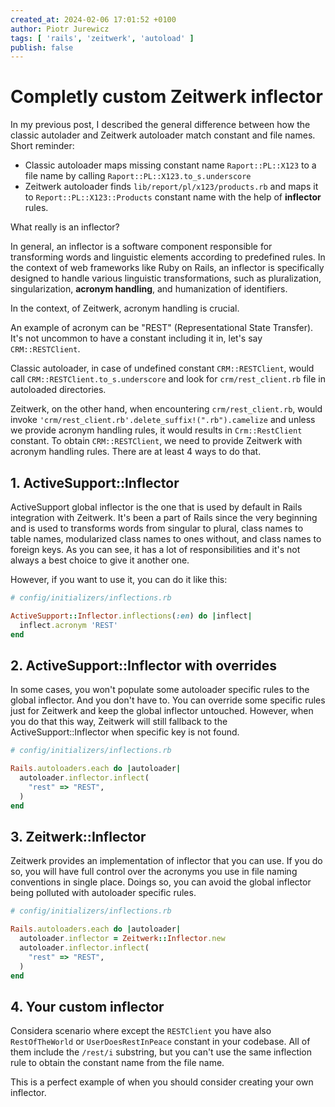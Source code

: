```yaml
---
created_at: 2024-02-06 17:01:52 +0100
author: Piotr Jurewicz
tags: [ 'rails', 'zeitwerk', 'autoload' ]
publish: false
---
```


# Completly custom Zeitwerk inflector

In my previous post, I described the general difference between how the classic autolader and Zeitwerk autoloader match
constant and file names. Short reminder:

- Classic autoloader maps missing constant name `Raport::PL::X123` to a file name by
  calling `Raport::PL::X123.to_s.underscore`
- Zeitwerk autoloader finds `lib/report/pl/x123/products.rb` and maps it to `Report::PL::X123::Products` constant name
  with the help of __inflector__ rules.

What really is an inflector?

In general, an inflector is a software component responsible for transforming words and linguistic elements according to
predefined rules. In the context of web frameworks like Ruby on Rails, an inflector is specifically designed to handle
various linguistic transformations, such as pluralization, singularization, __acronym handling__, and humanization of
identifiers.

In the context, of Zeitwerk, acronym handling is crucial.

An example of acronym can be "REST" (Representational State Transfer). It's not uncommon to have a constant including it
in, let's say `CRM::RESTClient`.

Classic autoloader, in case of undefined constant `CRM::RESTClient`, would call `CRM::RESTClient.to_s.underscore` and
look for `crm/rest_client.rb` file in autoloaded directories.

Zeitwerk, on the other hand, when encountering `crm/rest_client.rb`, would
invoke `'crm/rest_client.rb'.delete_suffix!(".rb").camelize` and unless we provide acronym handling rules, it would
results in `Crm::RestClient` constant. To obtain `CRM::RESTClient`, we need to provide Zeitwerk with acronym
handling rules. There are at least 4 ways to do that.

## 1. ActiveSupport::Inflector

ActiveSupport global inflector is the one that is used by default in Rails integration with Zeitwerk.
It's been a part of Rails since the very beginning and is used to transforms words from singular to plural, class names
to table names, modularized class names to ones without, and class names to foreign keys.
As you can see, it has a lot of responsibilities and it's not always a best choice to give it another one.

However, if you want to use it, you can do it like this:

```ruby
# config/initializers/inflections.rb

ActiveSupport::Inflector.inflections(:en) do |inflect|
  inflect.acronym 'REST'
end
```

## 2. ActiveSupport::Inflector with overrides

In some cases, you won't populate some autoloader specific rules to the global inflector. And you don't have to.
You can override some specific rules just for Zeitwerk and keep the global inflector untouched.
However, when you do that this way, Zeitwerk will still fallback to the ActiveSupport::Inflector when specific key is
not found.

```ruby
# config/initializers/inflections.rb

Rails.autoloaders.each do |autoloader|
  autoloader.inflector.inflect(
    "rest" => "REST",
  )
end
```

## 3. Zeitwerk::Inflector

Zeitwerk provides an implementation of inflector that you can use.
If you do so, you will have full control over the acronyms you use in file naming conventions in single place.
Doings so, you can avoid the global inflector being polluted with autoloader specific rules.

```ruby
# config/initializers/inflections.rb

Rails.autoloaders.each do |autoloader|
  autoloader.inflector = Zeitwerk::Inflector.new
  autoloader.inflector.inflect(
    "rest" => "REST",
  )
end
```

## 4. Your custom inflector

Considera scenario where except the `RESTClient` you have also `RestOfTheWorld` or `UserDoesRestInPeace` constant in
your codebase. All of them include the `/rest/i` substring, but you can't use the same inflection rule to obtain the
constant name from the file name.

This is a perfect example of when you should consider creating your own inflector.
